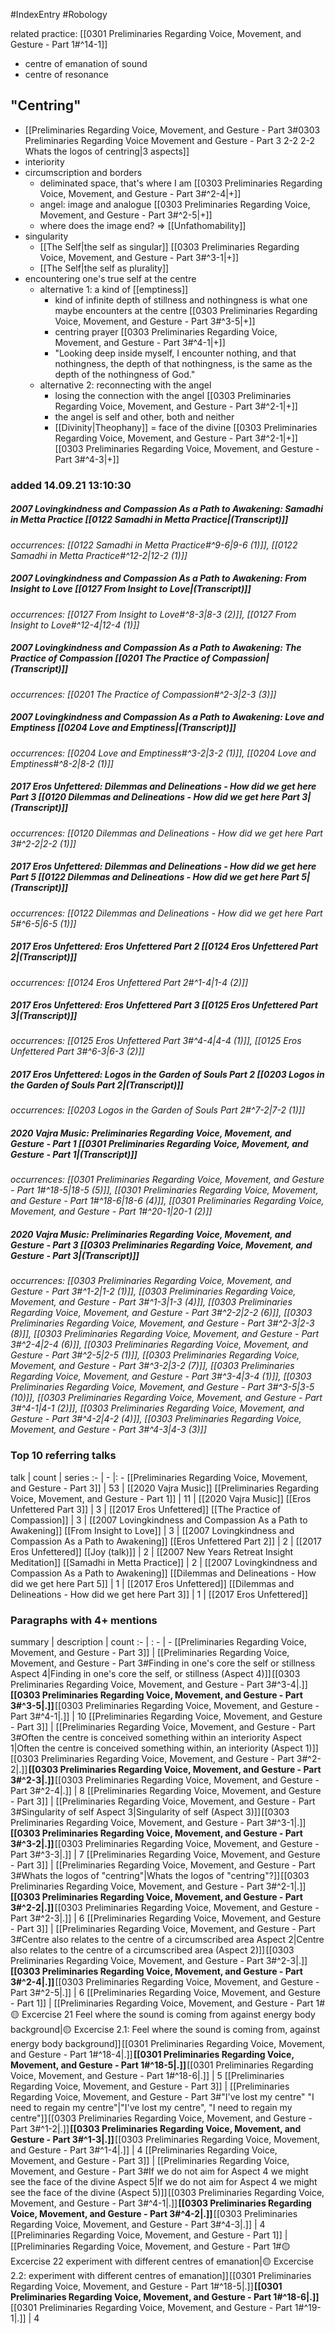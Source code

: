 #IndexEntry #Robology

related practice: [[0301 Preliminaries Regarding Voice, Movement, and Gesture - Part 1#^14-1]]
- centre of emanation of sound
- centre of resonance

## "Centring"
- [[Preliminaries Regarding Voice, Movement, and Gesture - Part 3#0303 Preliminaries Regarding Voice Movement and Gesture - Part 3 2-2 2-2 Whats the logos of centring|3 aspects]]
- interiority
- circumscription and borders
	- deliminated space, that's where I am [[0303 Preliminaries Regarding Voice, Movement, and Gesture - Part 3#^2-4|+]]
	- angel: image and analogue [[0303 Preliminaries Regarding Voice, Movement, and Gesture - Part 3#^2-5|+]]
	- where does the image end? => [[Unfathomability]]
- singularity
	- [[The Self|the self as singular]] [[0303 Preliminaries Regarding Voice, Movement, and Gesture - Part 3#^3-1|+]]
	- [[The Self|the self as plurality]]
- encountering one's true self at the centre
	- alternative 1: a kind of [[emptiness]]
		- kind of infinite depth of stillness and nothingness is what one maybe encounters at the centre [[0303 Preliminaries Regarding Voice, Movement, and Gesture - Part 3#^3-5|+]]
		- centring prayer [[0303 Preliminaries Regarding Voice, Movement, and Gesture - Part 3#^4-1|+]]
		- "Looking deep inside myself, I encounter nothing, and that nothingness, the depth of that nothingness, is the same as the depth of the nothingness of God."
	- alternative 2: reconnecting with the angel
		- losing the connection with the angel [[0303 Preliminaries Regarding Voice, Movement, and Gesture - Part 3#^2-1|+]]
		- the angel is self and other, both and neither
		- [[Divinity|Theophany]] = face of the divine [[0303 Preliminaries Regarding Voice, Movement, and Gesture - Part 3#^2-1|+]] [[0303 Preliminaries Regarding Voice, Movement, and Gesture - Part 3#^4-3|+]]


### added 14.09.21 13:10:30

##### 2007 Lovingkindness and Compassion As a Path to Awakening: Samadhi in Metta Practice [[0122 Samadhi in Metta Practice|(Transcript)]]
_occurrences: [[0122 Samadhi in Metta Practice#^9-6|9-6 (1)]], [[0122 Samadhi in Metta Practice#^12-2|12-2 (1)]]_

##### 2007 Lovingkindness and Compassion As a Path to Awakening: From Insight to Love [[0127 From Insight to Love|(Transcript)]]
_occurrences: [[0127 From Insight to Love#^8-3|8-3 (2)]], [[0127 From Insight to Love#^12-4|12-4 (1)]]_

##### 2007 Lovingkindness and Compassion As a Path to Awakening: The Practice of Compassion [[0201 The Practice of Compassion|(Transcript)]]
_occurrences: [[0201 The Practice of Compassion#^2-3|2-3 (3)]]_

##### 2007 Lovingkindness and Compassion As a Path to Awakening: Love and Emptiness [[0204 Love and Emptiness|(Transcript)]]
_occurrences: [[0204 Love and Emptiness#^3-2|3-2 (1)]], [[0204 Love and Emptiness#^8-2|8-2 (1)]]_

##### 2017 Eros Unfettered: Dilemmas and Delineations - How did we get here Part 3 [[0120 Dilemmas and Delineations - How did we get here Part 3|(Transcript)]]
_occurrences: [[0120 Dilemmas and Delineations - How did we get here Part 3#^2-2|2-2 (1)]]_

##### 2017 Eros Unfettered: Dilemmas and Delineations - How did we get here Part 5 [[0122 Dilemmas and Delineations - How did we get here Part 5|(Transcript)]]
_occurrences: [[0122 Dilemmas and Delineations - How did we get here Part 5#^6-5|6-5 (1)]]_

##### 2017 Eros Unfettered: Eros Unfettered Part 2 [[0124 Eros Unfettered Part 2|(Transcript)]]
_occurrences: [[0124 Eros Unfettered Part 2#^1-4|1-4 (2)]]_

##### 2017 Eros Unfettered: Eros Unfettered Part 3 [[0125 Eros Unfettered Part 3|(Transcript)]]
_occurrences: [[0125 Eros Unfettered Part 3#^4-4|4-4 (1)]], [[0125 Eros Unfettered Part 3#^6-3|6-3 (2)]]_

##### 2017 Eros Unfettered: Logos in the Garden of Souls Part 2 [[0203 Logos in the Garden of Souls Part 2|(Transcript)]]
_occurrences: [[0203 Logos in the Garden of Souls Part 2#^7-2|7-2 (1)]]_

##### 2020 Vajra Music: Preliminaries Regarding Voice, Movement, and Gesture - Part 1 [[0301 Preliminaries Regarding Voice, Movement, and Gesture - Part 1|(Transcript)]]
_occurrences: [[0301 Preliminaries Regarding Voice, Movement, and Gesture - Part 1#^18-5|18-5 (5)]], [[0301 Preliminaries Regarding Voice, Movement, and Gesture - Part 1#^18-6|18-6 (4)]], [[0301 Preliminaries Regarding Voice, Movement, and Gesture - Part 1#^20-1|20-1 (2)]]_

##### 2020 Vajra Music: Preliminaries Regarding Voice, Movement, and Gesture - Part 3 [[0303 Preliminaries Regarding Voice, Movement, and Gesture - Part 3|(Transcript)]]
_occurrences: [[0303 Preliminaries Regarding Voice, Movement, and Gesture - Part 3#^1-2|1-2 (1)]], [[0303 Preliminaries Regarding Voice, Movement, and Gesture - Part 3#^1-3|1-3 (4)]], [[0303 Preliminaries Regarding Voice, Movement, and Gesture - Part 3#^2-2|2-2 (6)]], [[0303 Preliminaries Regarding Voice, Movement, and Gesture - Part 3#^2-3|2-3 (8)]], [[0303 Preliminaries Regarding Voice, Movement, and Gesture - Part 3#^2-4|2-4 (6)]], [[0303 Preliminaries Regarding Voice, Movement, and Gesture - Part 3#^2-5|2-5 (1)]], [[0303 Preliminaries Regarding Voice, Movement, and Gesture - Part 3#^3-2|3-2 (7)]], [[0303 Preliminaries Regarding Voice, Movement, and Gesture - Part 3#^3-4|3-4 (1)]], [[0303 Preliminaries Regarding Voice, Movement, and Gesture - Part 3#^3-5|3-5 (10)]], [[0303 Preliminaries Regarding Voice, Movement, and Gesture - Part 3#^4-1|4-1 (2)]], [[0303 Preliminaries Regarding Voice, Movement, and Gesture - Part 3#^4-2|4-2 (4)]], [[0303 Preliminaries Regarding Voice, Movement, and Gesture - Part 3#^4-3|4-3 (3)]]_

### Top 10 referring talks
talk | count | series
:- | - |: -
[[Preliminaries Regarding Voice, Movement, and Gesture - Part 3]] | 53 | [[2020 Vajra Music]]
[[Preliminaries Regarding Voice, Movement, and Gesture - Part 1]] | 11 | [[2020 Vajra Music]]
[[Eros Unfettered Part 3]] | 3 | [[2017 Eros Unfettered]]
[[The Practice of Compassion]] | 3 | [[2007 Lovingkindness and Compassion As a Path to Awakening]]
[[From Insight to Love]] | 3 | [[2007 Lovingkindness and Compassion As a Path to Awakening]]
[[Eros Unfettered Part 2]] | 2 | [[2017 Eros Unfettered]]
[[Joy (talk)]] | 2 | [[2007 New Years Retreat Insight Meditation]]
[[Samadhi in Metta Practice]] | 2 | [[2007 Lovingkindness and Compassion As a Path to Awakening]]
[[Dilemmas and Delineations - How did we get here Part 5]] | 1 | [[2017 Eros Unfettered]]
[[Dilemmas and Delineations - How did we get here Part 3]] | 1 | [[2017 Eros Unfettered]]

### Paragraphs with 4+ mentions
summary | description | count
:- | : - | -
[[Preliminaries Regarding Voice, Movement, and Gesture - Part 3]] | [[Preliminaries Regarding Voice, Movement, and Gesture - Part 3#Finding in one's core the self or stillness Aspect 4\|Finding in one's core the self, or stillness (Aspect 4)]] [[0303 Preliminaries Regarding Voice, Movement, and Gesture - Part 3#^3-4\|.]] **[[0303 Preliminaries Regarding Voice, Movement, and Gesture - Part 3#^3-5\|.]]** [[0303 Preliminaries Regarding Voice, Movement, and Gesture - Part 3#^4-1\|.]] | 10
[[Preliminaries Regarding Voice, Movement, and Gesture - Part 3]] | [[Preliminaries Regarding Voice, Movement, and Gesture - Part 3#Often the centre is conceived something within an interiority Aspect 1\|Often the centre is conceived something within, an interiority (Aspect 1)]] [[0303 Preliminaries Regarding Voice, Movement, and Gesture - Part 3#^2-2\|.]] **[[0303 Preliminaries Regarding Voice, Movement, and Gesture - Part 3#^2-3\|.]]** [[0303 Preliminaries Regarding Voice, Movement, and Gesture - Part 3#^2-4\|.]] | 8
[[Preliminaries Regarding Voice, Movement, and Gesture - Part 3]] | [[Preliminaries Regarding Voice, Movement, and Gesture - Part 3#Singularity of self Aspect 3\|Singularity of self (Aspect 3)]] [[0303 Preliminaries Regarding Voice, Movement, and Gesture - Part 3#^3-1\|.]] **[[0303 Preliminaries Regarding Voice, Movement, and Gesture - Part 3#^3-2\|.]]** [[0303 Preliminaries Regarding Voice, Movement, and Gesture - Part 3#^3-3\|.]] | 7
[[Preliminaries Regarding Voice, Movement, and Gesture - Part 3]] | [[Preliminaries Regarding Voice, Movement, and Gesture - Part 3#Whats the logos of "centring"\|Whats the logos of "centring"?]] [[0303 Preliminaries Regarding Voice, Movement, and Gesture - Part 3#^2-1\|.]] **[[0303 Preliminaries Regarding Voice, Movement, and Gesture - Part 3#^2-2\|.]]** [[0303 Preliminaries Regarding Voice, Movement, and Gesture - Part 3#^2-3\|.]] | 6
[[Preliminaries Regarding Voice, Movement, and Gesture - Part 3]] | [[Preliminaries Regarding Voice, Movement, and Gesture - Part 3#Centre also relates to the centre of a circumscribed area Aspect 2\|Centre also relates to the centre of a circumscribed area (Aspect 2)]] [[0303 Preliminaries Regarding Voice, Movement, and Gesture - Part 3#^2-3\|.]] **[[0303 Preliminaries Regarding Voice, Movement, and Gesture - Part 3#^2-4\|.]]** [[0303 Preliminaries Regarding Voice, Movement, and Gesture - Part 3#^2-5\|.]] | 6
[[Preliminaries Regarding Voice, Movement, and Gesture - Part 1]] | [[Preliminaries Regarding Voice, Movement, and Gesture - Part 1#🟡 Excercise 21 Feel where the sound is coming from against energy body background\|🟡 Excercise 2.1: Feel where the sound is coming from, against energy body background]] [[0301 Preliminaries Regarding Voice, Movement, and Gesture - Part 1#^18-4\|.]] **[[0301 Preliminaries Regarding Voice, Movement, and Gesture - Part 1#^18-5\|.]]** [[0301 Preliminaries Regarding Voice, Movement, and Gesture - Part 1#^18-6\|.]] | 5
[[Preliminaries Regarding Voice, Movement, and Gesture - Part 3]] | [[Preliminaries Regarding Voice, Movement, and Gesture - Part 3#"I've lost my centre" "I need to regain my centre"\|"I've lost my centre", "I need to regain my centre"]] [[0303 Preliminaries Regarding Voice, Movement, and Gesture - Part 3#^1-2\|.]] **[[0303 Preliminaries Regarding Voice, Movement, and Gesture - Part 3#^1-3\|.]]** [[0303 Preliminaries Regarding Voice, Movement, and Gesture - Part 3#^1-4\|.]] | 4
[[Preliminaries Regarding Voice, Movement, and Gesture - Part 3]] | [[Preliminaries Regarding Voice, Movement, and Gesture - Part 3#If we do not aim for Aspect 4 we might see the face of the divine Aspect 5\|If we do not aim for Aspect 4 we might see the face of the divine (Aspect 5)]] [[0303 Preliminaries Regarding Voice, Movement, and Gesture - Part 3#^4-1\|.]] **[[0303 Preliminaries Regarding Voice, Movement, and Gesture - Part 3#^4-2\|.]]** [[0303 Preliminaries Regarding Voice, Movement, and Gesture - Part 3#^4-3\|.]] | 4
[[Preliminaries Regarding Voice, Movement, and Gesture - Part 1]] | [[Preliminaries Regarding Voice, Movement, and Gesture - Part 1#🟡 Excercise 22 experiment with different centres of emanation\|🟡 Excercise 2.2: experiment with different centres of emanation]] [[0301 Preliminaries Regarding Voice, Movement, and Gesture - Part 1#^18-5\|.]] **[[0301 Preliminaries Regarding Voice, Movement, and Gesture - Part 1#^18-6\|.]]** [[0301 Preliminaries Regarding Voice, Movement, and Gesture - Part 1#^19-1\|.]] | 4

